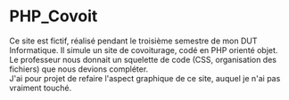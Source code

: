 # PHP_Covoit  

Ce site est fictif, réalisé pendant le troisième semestre de mon DUT Informatique. Il simule un site de covoiturage, codé en PHP orienté objet.  
Le professeur nous donnait un squelette de code (CSS, organisation des fichiers) que nous devions compléter.  
J'ai pour projet de refaire l'aspect graphique de ce site, auquel je n'ai pas vraiment touché.
